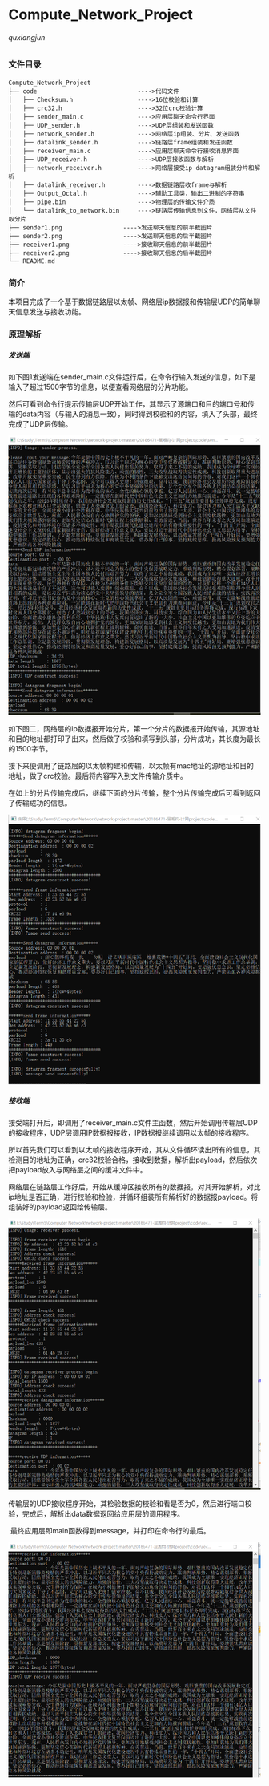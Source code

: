 # Compute_Network_Project
###### quxiangjun

### 文件目录

```
Compute_Network_Project
├── code							---->代码文件
│	├── Checksum.h					---->16位校验和计算
│	├── crc32.h 					---->32位crc校验计算
│	├── sender_main.c				---->应用层聊天命令行界面
│	├── UDP_sender.h				---->UDP层组装和发送函数
│	├── network_sender.h 			---->网络层ip组装、分片、发送函数
│	├── datalink_sender.h			---->链路层frame组装和发送函数
│	├── receiver_main.c				---->应用层聊天命令行接收消息界面
│	├── UDP_receiver.h				---->UDP层接收函数与解析
│	├── network_receiver.h			---->网络层接受ip datagram组装分片和解析
│	├── datalink_receiver.h			---->数据链路层收frame与解析
│	├── Output_Octal.h				---->辅助工具类，输出二进制的字符串
│	├── pipe.bin					---->物理层的传输文件介质
│	└── datalink_to_network.bin		---->链路层传输信息到文件，网络层从文件取分片
├── sender1.png					---->发送聊天信息的前半截图片
├── sender2.png					---->发送聊天信息的后半截图片
├── receiver1.png				---->接收聊天信息的前半截图片
├── receiver2.png				---->接收聊天信息的后半截图片
└── README.md	
```

### 简介

本项目完成了一个基于数据链路层以太帧、网络层ip数据报和传输层UDP的简单聊天信息发送与接收功能。

### 原理解析

##### 发送端

​		如下图1发送端在sender_main.c文件运行后，在命令行输入发送的信息，如下是输入了超过1500字节的信息，以便查看网络层的分片功能。

​		然后可看到命令行提示传输层UDP开始工作，其显示了源端口和目的端口号和传输的data内容（与输入的消息一致），同时得到校验和的内容，填入了头部，最终完成了UDP层传输。

<img src="./Compute_Network_Project_master/sender1.png" alt="sender1" style="zoom:60%;" />

​		如下图二，网络层的ip数据报开始分片，第一个分片的数据报开始传输，其源地址和目的地址都打印了出来，然后做了校验和填写到头部，分片成功，其长度为最长的1500字节。

​		接下来便调用了链路层的以太帧构建和传输，以太帧有mac地址的源地址和目的地址，做了crc校验。最后将内容写入到文件传输介质中。

​		在如上的分片传输完成后，继续下面的分片传输，整个分片传输完成后可看到返回了传输成功的信息。

<img src="./Compute_Network_Project_master/sender2.png" alt="sender2" style="zoom:60%;" />

##### 接收端

​		接受端打开后，即调用了receiver_main.c文件主函数，然后开始调用传输层UDP的接收程序，UDP层调用IP数据报接收，IP数据报继续调用以太帧的接收程序。

​		所以首先我们可以看到以太帧的接收程序开始，其从文件循环读出所有的信息，其检测目的地址为正确，crc32校验合格，接收到数据，解析出payload，然后依次把payload放入与网络层之间的缓冲文件中。

​		网络层在链路层工作好后，开始从缓冲区接收所有的数据报，对其开始解析，对比ip地址是否正确，进行校验和检验，并循环组装所有解析好的数据报payload。将组装好的payload返回给传输层。

<img src="./Compute_Network_Project_master/receiver1.png" alt="receiver1" style="zoom:60%;" />

​		传输层的UDP接收程序开始，其检验数据的校验和看是否为0，然后进行端口校验，完成后，解析出data数据返回给应用层的调用程序。

​		最终应用层即main函数得到message，并打印在命令行的最后。

<img src="./Compute_Network_Project_master/receiver2.png" alt="receiver2" style="zoom:60%;" />